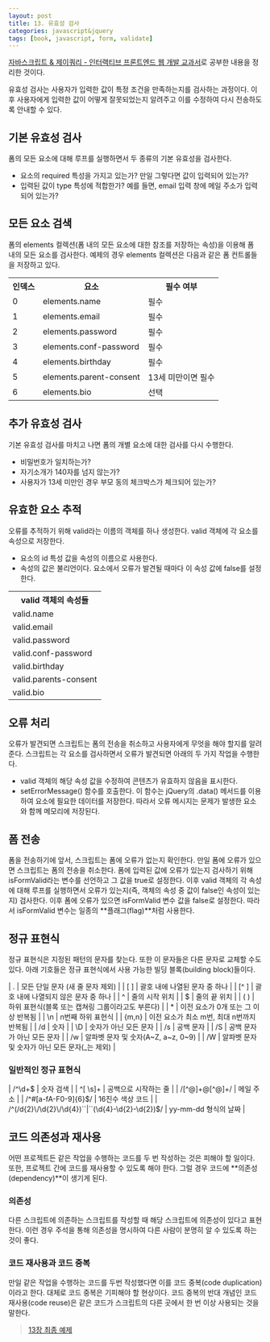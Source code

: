 ```yaml
---
layout: post
title: 13. 유효성 검사 
categories: javascript&jquery
tags: [book, javascript, form, validate]
---
```

<div class="message"><a href="http://www.aladin.co.kr/shop/wproduct.aspx?ItemId=55027282">
자바스크립트 & 제이쿼리 - 인터랙티브 프론트엔드 웹 개발 교과서</a>로 공부한 내용을 정리한 것이다.</div>

유효성 검사는 사용자가 입력한 값이 특정 조건을 만족하는지를 검사하는 과정이다. 이후 사용자에게 입력한 값이 어떻게 잘못되었는지 알려주고 이를 수정하여 다시 전송하도록 안내할 수 있다. 

## 기본 유효성 검사

폼의 모든 요소에 대해 루프를 실행하면서 두 종류의 기본 유효성을 검사한다.

- 요소의 required 특성을 가지고 있는가? 만일 그렇다면 값이 입력되어 있는가?
- 입력된 값이 type 특성에 적합한가? 예를 들면, email 입력 창에 메일 주소가 입력되어 있는가?

## 모든 요소 검색

폼의 elements 컬렉션(폼 내의 모든 요소에 대한 참조를 저장하는 속성)을 이용해 폼 내의 모든 요소를 검사한다. 예제의 경우 elements 컬렉션은 다음과 같은 폼 컨트롤들을 저장하고 있다.

<table>
  <tr>
    <th>인덱스</th>
    <th>요소</th>
    <th>필수 여부</th>
  </tr>
  <tr>
    <td>0</td>
    <td>elements.name</td>
    <td>필수</td>
  </tr>
  <tr>
    <td>1</td>
    <td>elements.email</td>
    <td>필수</td>
  </tr>
  <tr>
    <td>2</td>
    <td>elements.password</td>
    <td>필수</td>
  </tr>
  <tr>
    <td>3</td>
    <td>elements.conf-password</td>
    <td>필수</td>
  </tr>
  <tr>
    <td>4</td>
    <td>elements.birthday</td>
    <td>필수</td>
  </tr>
  <tr>
    <td>5</td>
    <td>elements.parent-consent</td>
    <td>13세 미만이면 필수</td>
  </tr>
  <tr>
    <td>6</td>
    <td>elements.bio</td>
    <td>선택</td>
  </tr>
</table>


## 추가 유효성 검사

기본 유효성 검사를 마치고 나면 폼의 개별 요소에 대한 검사를 다시 수행한다. 

- 비밀번호가 일치하는가?
- 자기소개가 140자를 넘지 않는가?
- 사용자가 13세 미만인 경우 부모 동의 체크박스가 체크되어 있는가?

## 유효한 요소 추적

오류를 추적하기 위해 valid라는 이름의 객체를 하나 생성한다. valid 객체에 각 요소를 속성으로 저장한다.

- 요소의 id 특성 값을 속성의 이름으로 사용한다.
- 속성의 값은 불리언이다. 요소에서 오류가 발견될 때마다 이 속성 값에 false를 설정한다.

<table>
  <tr>
    <th>valid 객체의 속성들</th>
  </tr>
  <tr>
    <td>valid.name</td>
  </tr>
  <tr>
    <td>valid.email</td>
  </tr>
  <tr>
    <td>valid.password</td>
  </tr>
  <tr>
    <td>valid.conf-password</td>
  </tr>
  <tr>
    <td>valid.birthday</td>
  </tr>
  <tr>
    <td>valid.parents-consent</td>
  </tr>
  <tr>
    <td>valid.bio</td>
  </tr>
</table>


## 오류 처리

오류가 발견되면 스크립트는 폼의 전송을 취소하고 사용자에게 무엇을 해야 할지를 알려준다. 스크립트는 각 요소를 검사하면서 오류가 발견되면 아래의 두 가지 작업을 수행한다.

- valid 객체의 해당 속성 값을 수정하여 콘텐츠가 유효하지 않음을 표시한다.
- setErrorMessage() 함수를 호출한다. 이 함수는 jQuery의 .data() 메서드를 이용하여 요소에 필요한 데이터를 저장한다. 따라서 오류 메시지는 문제가 발생한 요소와 함께 메모리에 저장된다.

## 폼 전송

폼을 전송하기에 앞서, 스크립트는 폼에 오류가 없는지 확인한다. 만일 폼에 오류가 있으면 스크립트는 폼의 전송을 취소한다. 폼에 입력된 값에 오류가 있는지 검사하기 위해 isFormValid라는 변수를 선언하고 그 값을 true로 설정한다. 이후 valid 객체의 각 속성에 대해 루프를 실행하면서 오류가 있는지(즉, 객체의 속성 중 값이 false인 속성이 있는지) 검사한다. 이후 폼에 오류가 있으면 isFormValid 변수 값을 false로 설정한다. 따라서 isFormValid 변수는 일종의 **플래그(flag)**처럼 사용한다.

## 정규 표현식

정규 표현식은 지정된 패턴의 문자를 찾는다. 또한 이 문자들은 다른 문자로 교체할 수도 있다. 아래 기호들은 정규 표현식에서 사용 가능한 빌딩 블록(building block)들이다. 

| .     | 모든 단일 문자 (새 줄 문자 제외)                  |
| [ ]   | 괄호 내에 나열된 문자 중 하나                     |
| [^ ]  | 괄호 내에 나열되지 않은 문자 중 하나              |
| ^     | 줄의 시작 위치                                    |
| $     | 줄의 끝 위치                                      |
| ( )   | 하위 표현식(블록 또는 캡쳐링 그룹이라고도 부른다) |
| *     | 이전 요소가 0개 또는 그 이상 반복됨               |
| \n    | n번째 하위 표현식                                 |
| {m,n} | 이전 요소가 최소 m번, 최대 n번까지 반복됨         |
| /d    | 숫자                                              |
| \D    | 숫자가 아닌 모든 문자                             |
| /s    | 공백 문자                                         |
| /S    | 공백 문자가 아닌 모든 문자                        |
| /w    | 알파벳 문자 및 숫자(A~Z, a~z, 0~9)                |
| /W    | 알파벳 문자 및 숫자가 아닌 모든 문자(_는 제외)    |


### 일반적인 정규 표현식

| /^\d+$                                        | 숫자 검색            |
| ^[ \s]+                                       | 공백으로 시작하는 줄 |
| /[^@]+@[^@]+/                                 | 메일 주소            |
| /^#[a-fA-F0-9]{6}$/                           | 16진수 색상 코드     |
| /^(/d{2}\/\d{2}\/\d{4})``|``(\d{4}-\d{2}-\d{2})$/ | yy-mm-dd 형식의 날짜 |

## 코드 의존성과 재사용
어떤 프로젝트든 같은 작업을 수행하는 코드를 두 번 작성하는 것은 피해야 할 일이다. 또한, 프로젝트 간에 코드를 재사용할 수 있도록 해야 한다. 그럴 경우 코드에 **의존성(dependency)**이 생기게 된다.

### 의존성 
다른 스크립트에 의존하는 스크립트를 작성할 때 해당 스크립트에 의존성이 있다고 표현한다. 이런 경우 주석을 통해 의존성을 명시하여 다른 사람이 분명히 알 수 있도록 하는 것이 좋다.

### 코드 재사용과 코드 중복
만일 같은 작업을 수행하는 코드를 두번 작성했다면 이를 코드 중복(code duplication)이라고 한다. 대체로 코드 중복은 기피해야 할 현상이다. 코드 중복의 반대 개념인 코드 재사용(code reuse)은 같은 코드가 스크립트의 다른 곳에서 한 번 이상 사용되는 것을 말한다. 

> [13장 최종 예제](https://github.com/pinstinct/front-end-web-js-jquery/tree/master/c13_validation)
